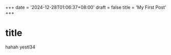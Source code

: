 +++
date = '2024-12-28T01:06:37+08:00'
draft = false
title = 'My First Post'
+++

# title
hahah
yestl34
